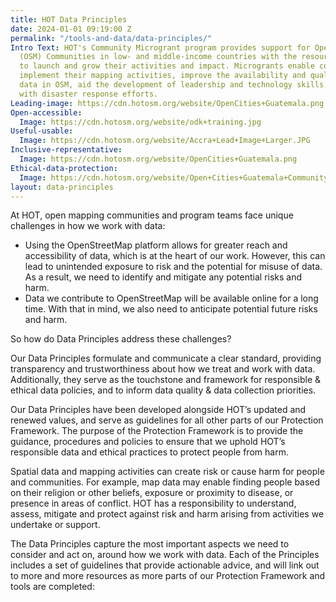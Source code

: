 ```yaml
---
title: HOT Data Principles
date: 2024-01-01 09:19:00 Z
permalink: "/tools-and-data/data-principles/"
Intro Text: HOT's Community Microgrant program provides support for OpenStreetMap
  (OSM) Communities in low- and middle-income countries with the resources they need
  to launch and grow their activities and impact. Microgrants enable communities to
  implement their mapping activities, improve the availability and quality of map
  data in OSM, aid the development of leadership and technology skills, and help communities
  with disaster response efforts.
Leading-image: https://cdn.hotosm.org/website/OpenCities+Guatemala.png
Open-accessible:
  Image: https://cdn.hotosm.org/website/odk+training.jpg
Useful-usable:
  Image: https://cdn.hotosm.org/website/Accra+Lead+Image+Larger.JPG
Inclusive-representative:
  Image: https://cdn.hotosm.org/website/OpenCities+Guatemala.png
Ethical-data-protection:
  Image: https://cdn.hotosm.org/website/Open+Cities+Guatemala+Community+Field+Trip.jpg
layout: data-principles
---
```

At HOT, open mapping communities and program teams face  unique challenges in how we work with data:

- Using the OpenStreetMap platform allows for greater reach and accessibility of data, which is at the heart of our work. However, this can  lead to unintended exposure to risk and the potential for misuse of data. As a result,  we need to identify and mitigate any potential risks and harm.
- Data we contribute to OpenStreetMap will be available online for a long time. With that in mind, we also need to anticipate potential  future risks and harm.

So how do Data Principles address these challenges?

Our Data Principles formulate and communicate a clear standard, providing transparency and trustworthiness about how we treat and work with data. Additionally, they serve as the touchstone and framework for responsible & ethical data policies, and to inform data quality & data collection priorities.

Our Data Principles have been developed alongside HOT’s updated and renewed values, and serve as guidelines for all other parts of our Protection Framework. The purpose of the Protection Framework is to provide the guidance, procedures and policies to ensure that we uphold HOT’s responsible data and ethical practices to protect people from harm.

Spatial data and mapping activities can create risk or cause harm for people and communities. For example, map data may enable finding people based on their religion or other beliefs, exposure or proximity to disease, or presence in areas of conflict. HOT has a responsibility to understand, assess, mitigate and protect against risk and harm arising from activities we undertake or support.

The Data Principles capture the most important aspects we need to consider and act on, around how we work with data. Each of the Principles includes a set of guidelines that provide actionable advice, and will link out to more and more resources as more parts of our Protection Framework and tools are completed: